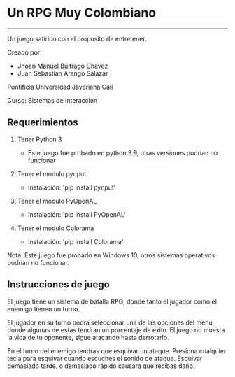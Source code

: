 # Un RPG Muy Colombiano
---
Un juego satírico con el proposito de entretener.

Creado por:
- Jhoan Manuel Buitrago Chavez
- Juan Sebastian Arango Salazar

Pontificia Universidad Javeriana Cali

Curso: Sistemas de Interacción

## Requerimientos

1. Tener Python 3 
    - Este juego fue probado en python 3.9, otras versiones podrían no funcionar

2. Tener el modulo pynput
   - Instalación: 'pip install pynput'
 
3. Tener el modulo PyOpenAL
   - Instalación: 'pip install PyOpenAL'

4. Tener el modulo Colorama
   - Instalación: 'pip install Colorama'
  
Nota: Este juego fue probado en Windows 10, otros sistemas operativos podrían no funcionar.

## Instrucciones de juego

El juego tiene un sistema de batalla RPG, donde tanto el jugador como el enemigo tienen un turno. 

El jugador en su turno podra seleccionar una de las opciones del menu, donde algunas de estas tendran un porcentaje de exito. El juego no muesta la vida de tu oponente, sigue atacando hasta derrotarlo.

En el turno del enemigo tendras que esquivar un ataque. Presiona cualquier tecla para esquivar cuando escuches el sonido de ataque. Esquivar demasiado tarde, o demasiado rápido causara que recibas daño.